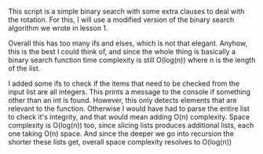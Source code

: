 This script is a simple binary search with some extra clauses to deal with the rotation.
For this, I will use a modified version of the binary search algorithm we wrote
in lesson 1.

Overall this has too many ifs and elses, which is not that elegant. Anyhow, this
is the best I could think of, and since the whole thing is basically a binary
search function time complexity is still O(log(n)) where n is the length of the list.

I added some ifs to check if the items that need to be checked from the input list
are all integers. This prints a message to the console if something other than an int is found.
However, this only detects elements that are relevant to the function. Otherwise
I would have had to parse the entire list to check it's integrity, and that would mean
adding O(n) complexity.
Space complexity is O(log(n)) too, since slicing lists produces additional lists,
each one taking O(n) space. And since the deeper we go into recursion the shorter
these lists get, overall space complexity resolves to O(log(n))
